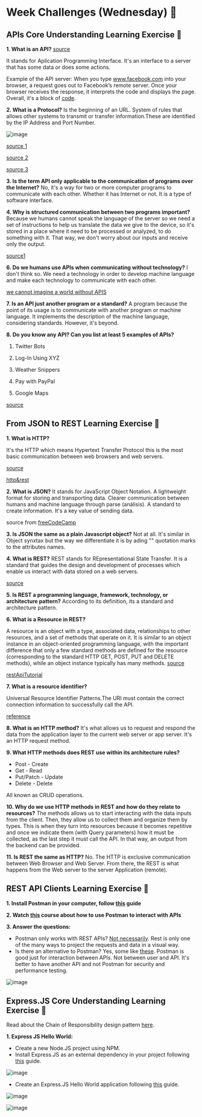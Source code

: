 # Week Challenges (Wednesday) 🐤

## APIs Core Understanding Learning Exercise 🧠

**1. What is an API?**
[source](https://www.freecodecamp.org/news/what-is-an-api-in-english-please-b880a3214a82/#:~:text=Technically%2C%20API%20stands%20for%20Application,customers%2C%20or%20for%20internal%20use.)

It stands for Aplication Programming Interface. It's an interface to a server that has some data or does some actions.

Example of the API server: When you type www.facebook.com into your browser, a request goes out to Facebook’s remote server. Once your browser receives the response, it interprets the code and displays the page. Overall, it's a block of [code](https://www.trio.dev/blog/api-examples).

**2. What is a Protocol?** Is the beginning of an URL. System of rules that allows other systems to transmit or transfer information.These are identified by the IP Address and Port Number.

![image](https://www.freecodecamp.org/news/content/images/2019/08/0-DTR8JpFZo31ht-Kd.jpg)

[source 1](https://www.freecodecamp.org/news/http-and-everything-you-need-to-know-about-it/)

[source 2](https://www.freecodecamp.org/news/what-is-an-api-in-english-please-b880a3214a82/#:~:text=Technically%2C%20API%20stands%20for%20Application,customers%2C%20or%20for%20internal%20use.)

[source 3](https://en.wikipedia.org/wiki/Communication_protocol)

**3. Is the term API only applicable to the communication of programs over the Internet?** No, it's a way for two or more computer programs to communicate with each other. Whether it has Internet or not. It is a type of software interface.

**4. Why is structured communication between two programs important?**
Because we humans cannot speak the language of the server so we need a set of instructions to help us translate the data we give to the device, so it's stored in a place where it need to be processed or analyzed, to do something with it. That way, we don't worry about our inputs and receive only the output.

[source1](https://www.freecodecamp.org/news/computer-networking-how-applications-talk-over-the-internet/)

**6. Do we humans use APIs when communicating without technology?**
I don't think so. We need a technology in order to develop machine language and make each technology to communicate with each other.

[we cannot imagine a world without APIS](https://www.influentialsoftware.com/why-apis-are-important-imagine-a-world-without-them/)

**7. Is an API just another program or a standard?** A program because the point of its usage is to communicate with another program or machine language. It implements the description of the machine language, considering standards. However, it's beyond.

**8. Do you know any API? Can you list at least 5 examples of APIs?**

1. Twitter Bots

2. Log-In Using XYZ

3. Weather Snippers

4. Pay with PayPal

5. Google Maps

[source](https://www.trio.dev/blog/api-examples)

## From JSON to REST Learning Exercise 🧠

**1. What is HTTP?**

It's the HTTP which means Hypertext Transfer Protocol this is the most basic communication between web browsers and web servers.

[source](https://developer.mozilla.org/en-US/docs/Web/HTTP)

[http&rest](https://www.freecodecamp.org/news/how-the-web-works-part-iii-http-rest-e61bc50fa0a#.vbrmrnihn)

**2. What is JSON?** It stands for JavaScript Object Notation. A lightweight format for storing and transporting data. Clearer communication between humans and machine language through parse (análisis). A standard to create information. It's a key value of sending data.

source from [freeCodeCamp](https://www.freecodecamp.org/news/what-is-json-a-json-file-example/#:~:text=What%20is%20JSON%3F,String)

**3. Is JSON the same as a plain Javascript object?**
Not at all. It's similar in Object synxtax but the way we differentiate it is by ading "" quotation marks to the attributes names.

**4. What is REST?** REST stands for REpresentational State Transfer. It is a standard that guides the design and development of processes which enable us interact with data stored on a web servers.

[source](https://www.freecodecamp.org/news/what-is-rest-rest-api-definition-for-beginners/)

**5. Is REST a programming language, framework, technology, or architecture pattern?** According to its definition, its a standard and architecture pattern.

**6. What is a Resource in REST?**

A resource is an object with a type, associated data, relationships to other resources, and a set of methods that operate on it. It is similar to an object instance in an object-oriented programming language, with the important difference that only a few standard methods are defined for the resource (corresponding to the standard HTTP GET, POST, PUT and DELETE methods), while an object instance typically has many methods. [source](https://restful-api-design.readthedocs.io/en/latest/resources.html)

[restApiTutorial](https://www.freecodecamp.org/news/rest-api-tutorial-rest-client-rest-service-and-api-calls-explained-with-code-examples/)

**7. What is a resource identifier?**

Universal Resource Identifier Patterns.The URI must contain the correct connection information to successfully call the API.

[reference](https://www.ibm.com/docs/en/streams/4.1.0?topic=reference-uri-patterns)

**8. What is an HTTP method?**
It's what allows us to request and respond the data from the application layer to the current web server or app server. It's an HTTP request method.

**9. What HTTP methods does REST use within its architecture rules?**

- Post - Create
- Get - Read
- Put/Patch - Update
- Delete - Delete

All known as CRUD operations.

**10. Why do we use HTTP methods in REST and how do they relate to resources?**
The methods allows us to start interacting with the data inputs from the client. Then, they allow us to collect them and organize them by types. This is when they turn into resources because it becomes repetitive and once we indicate them (with Query parameters) how it must be collected, as the last step it must call the API. In that way, an output from the backend can be provided.

**11. Is REST the same as HTTP?** No. The HTTP is exclusive communication between Web Browser and Web Server. From there, the REST is what happens from the Web server to the server Application (remote).

## REST API Clients Learning Exercise 🧠 

**1. Install Postman in your computer, follow [this](https://learning.postman.com/docs/getting-started/installation-and-updates/) guide**

**2. Watch [this](https://www.youtube.com/watch?v=VywxIQ2ZXw4) course about how to use Postman to interact with APIs**

**3. Answer the questions:**

- Postman only works with REST APIs? [Not necessarily](https://blog.postman.com/rest-api-examples/). Rest is only one of the many ways to project the requests and data in a visual way.
- Is there an alternative to Postman? Yes, some like [these](https://testfully.io/blog/top-5-postman-alternatives/). Postman is good just for interaction between APIs. Not between user and API. It's better to have another API and not Postman for security and performance testing.

![image](https://user-images.githubusercontent.com/98929413/193908295-77913871-2e94-41ca-b98b-0c42aba69aeb.png)

## Express.JS Core Understanding Learning Exercise 🧠 

Read about the Chain of Responsibility design pattern [here](https://refactoring.guru/es/design-patterns/chain-of-responsibility).

**1. Express JS Hello World:**

- Create a new Node.JS project using NPM.
- Install Express.JS as an external dependency in your project following [this](https://expressjs.com/es/starter/installing.html) guide.

![image](https://user-images.githubusercontent.com/98929413/193936705-92a5a5f1-08fd-4a21-805c-73e4e5b5278a.png)

- Create an Express.JS Hello World application following [this](https://expressjs.com/es/starter/hello-world.html) guide.

![image](https://user-images.githubusercontent.com/98929413/193936989-3d69f02e-fb98-400b-8d63-b2551d656417.png)


![image](https://user-images.githubusercontent.com/98929413/193936847-a1078e23-7b9f-4758-9172-40c6786aed3a.png)
